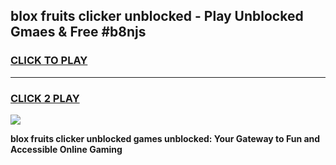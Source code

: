 
## blox fruits clicker unblocked - Play Unblocked Gmaes & Free #b8njs
<h3>
<a href="https://news.freeplayer.one?title=blox_fruits_clicker_unblocked&ref=26F">CLICK TO PLAY</a></h3>
<hr>

<h3>
<a href="https://news.freeplayer.one?title=blox_fruits_clicker_unblocked&ref=26F">CLICK 2 PLAY</a>
  
</h3>

<a href="https://news.freeplayer.one?title=blox_fruits_clicker_unblocked&ref=26F/"><img src="https://clearcache.store/games.png"></a>


**blox fruits clicker unblocked games unblocked: Your Gateway to Fun and Accessible Online Gaming**
